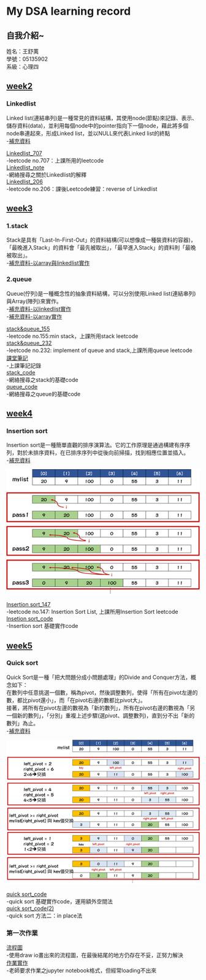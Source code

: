 # My DSA learning record
## 自我介紹~    
姓名：王舒荑    
學號：05135902    
系級：心理四  

## [week2](https://github.com/wangshuti/DSA/tree/master/week2)     
### Linkedlist           
Linked list(連結串列)是一種常見的資料結構，其使用node(節點)來記錄、表示、儲存資料(data)，並利用每個node中的pointer指向下一個node，藉此將多個node串連起來，形成Linked list，並以NULL來代表Linked list的終點      
-[補充資料](http://alrightchiu.github.io/SecondRound/linked-list-introjian-jie.html)        
      
[Linkedlist_707](https://github.com/wangshuti/DSA/blob/master/week2/Linkedlist_707.py)    
-leetcode no.707：上課所用的leetcode    
[Linkedlist_note](https://github.com/wangshuti/DSA/blob/master/week2/Linkedlist_note.py)   
-網絡搜尋之關於Linkedlist的解釋      
[Linkedlist_206](https://github.com/wangshuti/DSA/blob/master/week2/Linkedlist_206.py)    
-leetcode no.206：課後Leetcode練習：reverse of Linkedlist    

## [week3](https://github.com/wangshuti/DSA/tree/master/week3)     
### 1.stack       
Stack是具有「Last-In-First-Out」的資料結構(可以想像成一種裝資料的容器)，「最晚進入Stack」的資料會「最先被取出」，「最早進入Stack」的資料則「最晚被取出」。        
-[補充資料-以array與linkedlist實作](http://alrightchiu.github.io/SecondRound/stack-yi-arrayyu-linked-listshi-zuo.html)          
### 2.queue                
Queue(佇列)是一種概念性的抽象資料結構，可以分別使用Linked list(連結串列)與Array(陣列)來實作。           
-[補充資料-以linkedlist實作](http://alrightchiu.github.io/SecondRound/queue-introjian-jie-bing-yi-linked-listshi-zuo.html)       
-[補充資料-以array實作](http://alrightchiu.github.io/SecondRound/queue-yi-arrayshi-zuo-queue.html)      
      
[stack&queue_155](https://github.com/wangshuti/DSA/blob/master/week3/stack%26queue_155.py)      
-leetcode no.155:min stack，上課所用stack leetcode   
[stack&queue_232](https://github.com/wangshuti/DSA/blob/master/week3/stack%26queue_232.py)   
-leetcode no.232: implement of queue and stack,上課所用queue leetcode      
[課堂筆記](https://github.com/wangshuti/DSA/blob/master/week3/課堂筆記.txt)    
-上課筆記記錄    
[stack_code](https://github.com/wangshuti/DSA/blob/master/week3/stack_code.py)     
-網絡搜尋之stack的基礎code      
[queue_code](https://github.com/wangshuti/DSA/blob/master/week3/queue_code.py)     
-網絡搜尋之queue的基礎code     

## [week4](https://github.com/wangshuti/DSA/tree/master/week4)
### Insertion sort      
Insertion sort是一種簡單直觀的排序演算法。它的工作原理是通過構建有序序列，對於未排序資料，在已排序序列中從後向前掃描，找到相應位置並插入。       
-[補充資料](http://alrightchiu.github.io/SecondRound/comparison-sort-insertion-sortcha-ru-pai-xu-fa.html)     
       
![image](https://github.com/wangshuti/DSA/blob/master/week4/圖解.png)       

[Insertion sort_147](https://github.com/wangshuti/DSA/blob/master/week4/Insertion%20sort_147.py)         
-leetcode no.147: Insertion Sort List, 上課所用Insertion Sort leetcode       
[Insetion sort_code](https://github.com/wangshuti/DSA/blob/master/week4/Insertion%20sort_code.py)         
-Insertion sort 基礎實作code      

## [week5](https://github.com/wangshuti/DSA/tree/master/week5)      
### Quick sort    
Quick Sort是一種「把大問題分成小問題處理」的Divide and Conquer方法，概念如下：         
在數列中任意挑選一個數，稱為pivot，然後調整數列，使得「所有在pivot左邊的數，都比pivot還小」，而「在pivot右邊的數都比pivot大」。        
接著，將所有在pivot左邊的數視為「新的數列」，所有在pivot右邊的數視為「另一個新的數列」，「分別」重複上述步驟(選pivot、調整數列)，直到分不出「新的數列」為止。        
-[補充資料](http://alrightchiu.github.io/SecondRound/comparison-sort-quick-sortkuai-su-pai-xu-fa.html)     
           
![image](https://github.com/wangshuti/DSA/blob/master/week5/quick%20sort.png)          
          
[quick sort_code](https://github.com/wangshuti/DSA/blob/master/week5/quick%20sort_code.py)    
-quick sort 基礎實作code，運用額外空間法       
[quick sort_code(2)](https://github.com/wangshuti/DSA/blob/master/week5/quick%20sort_code(2).py)        
-quick sort 方法二：in place法     

### 第一次作業
[流程圖](https://github.com/wangshuti/DSA/blob/master/week5/quick_sort流程圖.jpg)         
-使用draw io畫出來的流程圖，在最後結尾的地方仍存在不妥，正努力解決               
[作業實作](https://github.com/wangshuti/DSA/blob/master/week5/HW1.ipynb)        
-老師要求作業之jupyter notebook格式，但經常loading不出來                 
